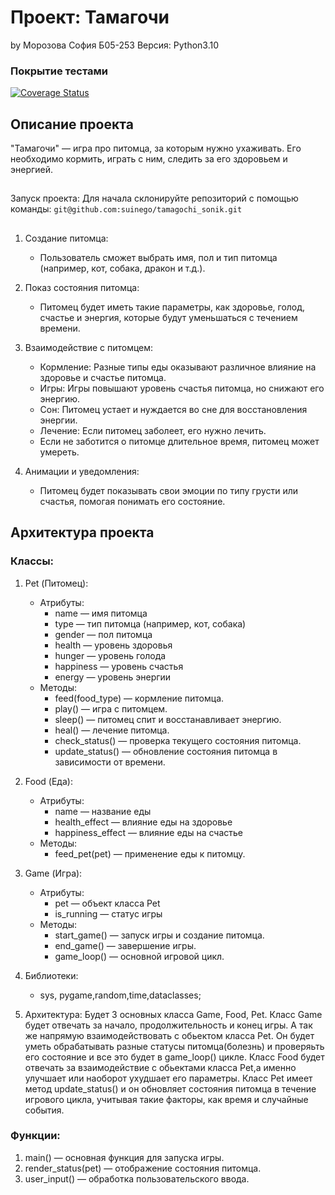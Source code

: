 # Проект: Тамагочи
by Морозова София Б05-253
Версия: Python3.10

### Покрытие тестами
[![Coverage Status](https://coveralls.io/repos/github/suinego/tamagochi_sonik/badge.svg?branch=main)](https://coveralls.io/github/suinego/tamagochi_sonik?branch=main)

## Описание проекта

"Тамагочи" — игра про питомца, за которым нужно ухаживать. Его необходимо кормить, играть с ним, следить за его здоровьем и энергией.

##
Запуск проекта:
Для начала склонируйте репозиторий с помощью команды:
```git@github.com:suinego/tamagochi_sonik.git```
## 

1. Создание питомца:
   - Пользователь сможет выбрать имя, пол и тип питомца (например, кот, собака, дракон и т.д.).

2. Показ состояния питомца:
   - Питомец будет иметь такие параметры, как здоровье, голод, счастье и энергия, которые будут уменьшаться с течением времени.

3. Взаимодействие с питомцем:
   - Кормление: Разные типы еды оказывают различное влияние на здоровье и счастье питомца.
   - Игры: Игры повышают уровень счастья питомца, но снижают его энергию.
   - Сон: Питомец устает и нуждается во сне для восстановления энергии.
   - Лечение: Если питомец заболеет, его нужно лечить.
   - Если  не заботится о питомце длительное время, питомец может умереть.

5. Анимации и уведомления:
   - Питомец будет показывать свои эмоции по типу грусти или счастья, помогая понимать его состояние. 
## Архитектура проекта

### Классы:

1. Pet (Питомец):
   - Атрибуты:
     - name — имя питомца
     - type — тип питомца (например, кот, собака)
     - gender — пол питомца
     - health — уровень здоровья
     - hunger — уровень голода
     - happiness — уровень счастья
     - energy — уровень энергии
   - Методы:
     - feed(food_type) — кормление питомца.
     - play() — игра с питомцем.
     - sleep() — питомец спит и восстанавливает энергию.
     - heal() — лечение питомца.
     - check_status() — проверка текущего состояния питомца.
     - update_status() — обновление состояния питомца в зависимости от времени.

2. Food (Еда):
   - Атрибуты:
     - name — название еды
     - health_effect — влияние еды на здоровье
     - happiness_effect — влияние еды на счастье
   - Методы:
     - feed_pet(pet) — применение еды к питомцу.

3. Game (Игра):
   - Атрибуты:
     - pet — объект класса Pet
     - is_running — статус игры
   - Методы:
     - start_game() — запуск игры и создание питомца.
     - end_game() — завершение игры.
     - game_loop() — основной игровой цикл.
4. Библиотеки:
     - sys, pygame,random,time,dataclasses;
5. Архитектура:
   Будет 3 основных класса Game, Food, Pet. Класс Game будет отвечать за начало, продолжительность и конец игры. А так же напрямую взаимодействовать с обьектом класса Pet. Он будет уметь обрабатывать разные статусы питомца(болезнь) и проверяьть его состояние и все это будет в game_loop() цикле. Класс Food будет отвечать за взаимодействие с обьектами класса Pet,а именно улучшает или наоборот ухудшает его параметры. Класс Pet имеет метод update_status() и он обновляет состояния питомца в течение игрового цикла, учитывая такие факторы, как время и случайные события.
   
### Функции:

1. main() — основная функция для запуска игры.
2. render_status(pet) — отображение состояния питомца.
3. user_input() — обработка пользовательского ввода.

